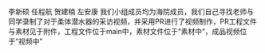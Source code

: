 李新硕 任程航 贺建楠 左安康
我们小组成员均为海院成员，我们自己寻找老师与同学录制了对于柔体潜水器的采访视频，并采用PR进行了视频制作，PR工程文件与素材见于附件，工程文件位于main中，素材文件位于“素材中”，成品视频位于“视频中”
